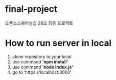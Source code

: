 # final-project
오픈소스웨어실습 28조 최종 프로젝트

# How to run server in local
1. clone repository to your local
2. use command **'npm install'**
3. use command **'node index.js'**
4. go to 'https://localhost:3000'
